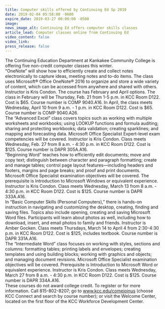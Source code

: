 ```yaml
---
title: Computer skills offered by Continuing Ed Sp 2019
date: 2019-02-04 05:58:00 -0600
expire_date: 2019-03-27 00:00:00 -0500
image:
news_image_alt: Continuing Ed offers computer skills classes
article_lead: Computer classes online from Continuing Ed
video_content: false
video_link:
press_release: false
---
```


The Continuing Education Department at Kankakee Community College is offering five non-credit computer classes this winter.<br>“OneNote” will show how to efficiently create and collect notes electronically to capture ideas, meeting notes and to-do items. The class uses Microsoft&reg; Office OneNote&reg; 2016 to organize and store a wide variety of content, which can be accessed from anywhere and shared with others. Instructor is Kris Condon. The course has February and April options. The class in February will be Thursday, Feb. 21 from 1-5 p.m. in KCC Room D122. Cost is $65. Course number is COMP 9040.A16. In April, the class meets Wednesday, April 10 from 9 a.m. - 1 p.m. in KCC Room D122. Cost is $65. Course number is COMP 9040.A26.<br>The “Advanced Excel” class covers topics such as working with multiple worksheets and workbooks; using LOOKUP functions and formula auditing; sharing and protecting workbooks; data validation; creating sparklines; and mapping and forecasting data. Microsoft Office Specialist Expert-level exam competencies will be covered. Instructor is Kris Condon. Class meets Wednesday, Feb. 27 from 8 a.m. - 4:30 p.m. in KCC Room D122. Cost is $125. Course number is DAPR 305A.A16.<br>“Beginning Word” teaches how to efficiently edit documents; move and copy text; distinguish between character and paragraph formatting; create and manage tables; control page layout features—including headers and footers, margins and page breaks; and proof and print documents. Microsoft Office Specialist examination objectives will be covered. The prerequisite is Introduction to Microsoft Windows or equivalent experience. Instructor is Kris Condon. Class meets Wednesday, March 13 from 8 a.m. - 4:30 p.m. in KCC Room D122. Cost is $125. Course number is DAPR 333A.A16.<br>In “Basic Computer Skills (Personal Computers),” there is hands-on instruction in navigating and customizing the desktop, creating, finding and saving files. Topics also include opening, creating and saving Microsoft Word files. Participants will learn about photos as well, including how to download, insert, and email photos to family and friends. Instructor is Amber Gocken. Class meets Thursdays, March 14 to April 4 from 2:30-4:30 p.m. in KCC Room D122. Cost is $125, includes textbook. Course number is DAPR 331A.A16.<br>The “Intermediate Word” class focuses on working with styles, sections and columns: formatting tables; printing labels and envelopes; creating templates and using building blocks; working with graphics and objects; and managing document revisions. Microsoft Office Specialist examination objectives will be covered. Prerequisite is Introduction to Microsoft Word or equivalent experience. Instructor is Kris Condon. Class meets Wednesday, March 27 from 8 a.m. - 4:30 p.m. in KCC Room D122. Cost is $125. Course number is DAPR 334A.A16.<br>These courses do not award college credit. To register or for more information. Call 815-802-8207; go to www.kcc.edu/comejoinus (choose KCC Connect and search by course number); or visit the Welcome Center, located on the first floor of the KCC Workforce Development Center.
